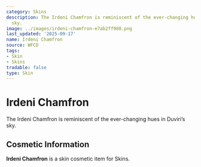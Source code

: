 ```yaml
---
category: Skins
description: The Irdeni Chamfron is reminiscent of the ever-changing hues in Duviri’s
  sky.
image: ../images/irdeni-chamfron-e7ab2ff988.png
last_updated: '2025-09-17'
name: Irdeni Chamfron
source: WFCD
tags:
- Skin
- Skins
tradable: false
type: Skin
---
```


# Irdeni Chamfron

The Irdeni Chamfron is reminiscent of the ever-changing hues in Duviri’s sky.

## Cosmetic Information

**Irdeni Chamfron** is a skin cosmetic item for Skins.

